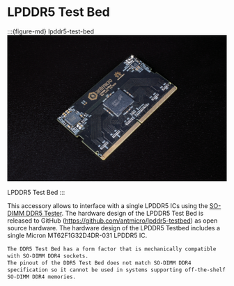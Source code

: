 # LPDDR5 Test Bed

:::{figure-md} lpddr5-test-bed
![](images/lpddr5-test-bed-1.0.0.png)

LPDDR5 Test Bed
:::

This accessory allows to interface with a single LPDDR5 ICs using the [SO-DIMM DDR5 Tester](so_dimm_ddr5_tester).
The hardware design of the LPDDR5 Test Bed is released to GitHub (<https://github.com/antmicro/lpddr5-testbed>) as open source hardware.
The hardware design of the LPDDR5 Testbed includes a single Micron MT62F1G32D4DR-031 LPDDR5 IC.

```{warning}
The DDR5 Test Bed has a form factor that is mechanically compatible with SO-DIMM DDR4 sockets. 
The pinout of the DDR5 Test Bed does not match SO-DIMM DDR4 specification so it cannot be used in systems supporting off-the-shelf SO-DIMM DDR4 memories.
```
